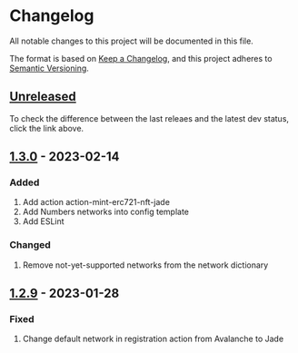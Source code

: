# Changelog

All notable changes to this project will be documented in this file.

The format is based on [Keep a Changelog](https://keepachangelog.com/en/1.0.0/),
and this project adheres to [Semantic Versioning](https://semver.org/spec/v2.0.0.html).

## [Unreleased]

To check the difference between the last releaes and the latest dev status, click the link above.

## [1.3.0] - 2023-02-14

### Added

1. Add action action-mint-erc721-nft-jade
2. Add Numbers networks into config template
2. Add ESLint

### Changed

1. Remove not-yet-supported networks from the network dictionary

## [1.2.9] - 2023-01-28

### Fixed

1. Change default network in registration action from Avalanche to Jade

[unreleased]: https://github.com/numbersprotocol/capture-lite/compare/1.3.0...HEAD
[1.3.0]: https://github.com/numbersprotocol/capture-lite/compare/1.2.9...1.3.0
[1.2.9]: https://github.com/numbersprotocol/capture-lite/releases/tag/1.2.9